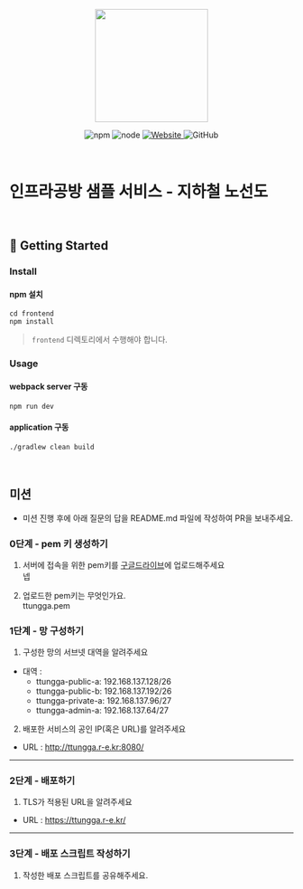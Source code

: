 <p align="center">
    <img width="200px;" src="https://raw.githubusercontent.com/woowacourse/atdd-subway-admin-frontend/master/images/main_logo.png"/>
</p>
<p align="center">
  <img alt="npm" src="https://img.shields.io/badge/npm-%3E%3D%205.5.0-blue">
  <img alt="node" src="https://img.shields.io/badge/node-%3E%3D%209.3.0-blue">
  <a href="https://edu.nextstep.camp/c/R89PYi5H" alt="nextstep atdd">
    <img alt="Website" src="https://img.shields.io/website?url=https%3A%2F%2Fedu.nextstep.camp%2Fc%2FR89PYi5H">
  </a>
  <img alt="GitHub" src="https://img.shields.io/github/license/next-step/atdd-subway-service">
</p>

<br>

# 인프라공방 샘플 서비스 - 지하철 노선도

<br>

## 🚀 Getting Started

### Install
#### npm 설치
```
cd frontend
npm install
```
> `frontend` 디렉토리에서 수행해야 합니다.

### Usage
#### webpack server 구동
```
npm run dev
```
#### application 구동
```
./gradlew clean build
```
<br>

## 미션

* 미션 진행 후에 아래 질문의 답을 README.md 파일에 작성하여 PR을 보내주세요.

### 0단계 - pem 키 생성하기

1. 서버에 접속을 위한 pem키를 [구글드라이브](https://drive.google.com/drive/folders/1dZiCUwNeH1LMglp8dyTqqsL1b2yBnzd1?usp=sharing)에 업로드해주세요   
넵

2. 업로드한 pem키는 무엇인가요.   
ttungga.pem

### 1단계 - 망 구성하기
1. 구성한 망의 서브넷 대역을 알려주세요
- 대역 :
    - ttungga-public-a: 192.168.137.128/26
    - ttungga-public-b: 192.168.137.192/26
    - ttungga-private-a: 192.168.137.96/27
    - ttungga-admin-a: 192.168.137.64/27

2. 배포한 서비스의 공인 IP(혹은 URL)를 알려주세요
- URL : http://ttungga.r-e.kr:8080/



---

### 2단계 - 배포하기
1. TLS가 적용된 URL을 알려주세요

- URL : https://ttungga.r-e.kr/ 

---

### 3단계 - 배포 스크립트 작성하기

1. 작성한 배포 스크립트를 공유해주세요.


